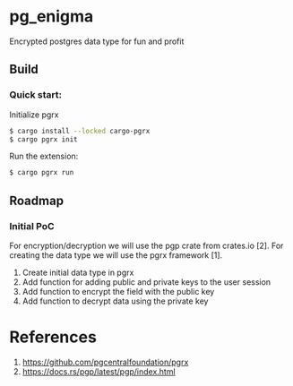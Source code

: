 # pg_enigma

Encrypted postgres data type for fun and profit

## Build

### Quick start:

Initialize pgrx

```bash
$ cargo install --locked cargo-pgrx
$ cargo pgrx init
```


Run the extension:

```bash
$ cargo pgrx run
```



## Roadmap

### Initial PoC

For encryption/decryption we will use the pgp crate from crates.io [2].
For creating the data type we will use the pgrx framework [1].

1. Create initial data type in pgrx
2. Add function for adding public and private keys to the user session
3. Add function to encrypt the field with the public key
4. Add function to decrypt data using the private key


# References

1. https://github.com/pgcentralfoundation/pgrx
2. https://docs.rs/pgp/latest/pgp/index.html
